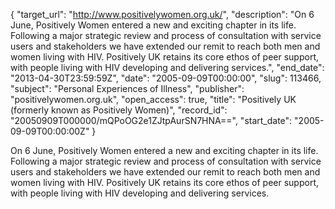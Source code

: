 {
  "target_url": "http://www.positivelywomen.org.uk/", 
  "description": "On 6 June, Positively Women entered a new and exciting chapter in its life. Following a major strategic review and process of consultation with service users and stakeholders we have extended our remit to reach both men and women living with HIV. Positively UK retains its core ethos of peer support, with people living with HIV developing and delivering services.", 
  "end_date": "2013-04-30T23:59:59Z", 
  "date": "2005-09-09T00:00:00", 
  "slug": 113466, 
  "subject": "Personal Experiences of Illness", 
  "publisher": "positivelywomen.org.uk", 
  "open_access": true, 
  "title": "Positively UK (formerly known as Positively Women)", 
  "record_id": "20050909T000000/mQPoOG2e1ZJtpAurSN7HNA==", 
  "start_date": "2005-09-09T00:00:00Z"
}

On 6 June, Positively Women entered a new and exciting chapter in its life. Following a major strategic review and process of consultation with service users and stakeholders we have extended our remit to reach both men and women living with HIV. Positively UK retains its core ethos of peer support, with people living with HIV developing and delivering services.